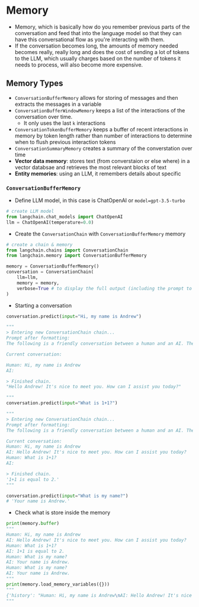 # Memory
- Memory, which is basically how  do you remember previous parts of the conversation and feed that into the language model so that they can have this conversational flow as you're interacting with them.
- If the conversation becomes long, the amounts of memory needed becomes really, really long and does the cost of sending a lot of tokens to the LLM, which usually charges based on the number of tokens it needs to process, will also become more expensive.
## Memory Types
- `ConversationBufferMemory` allows for storing of messages and then extracts the messages in a variable
- `ConversationBufferWindowMemory` keeps a list of the interactions of the conversation over time.
  - It only uses the last `k` interactions
- `ConversationTokenBufferMemory` keeps a buffer of recent interactions in memory by token length rather than number of interactions to determine when to flush previous interaction tokens
- `ConversationSummaryMemory` creates a summary of the converstation over time
- **Vector data memory**: stores text (from converstaion or else where) in a vector databsae and retrieves the most relevant blocks of text
- **Entity memories**: using an LLM, it remembers details about specific

### `ConversationBufferMemory`
- Define LLM model, in this case is ChatOpenAI or `model=gpt-3.5-turbo`
```Python
# create LLM model
from langchain.chat_models import ChatOpenAI
llm = ChatOpenAI(temperature=0.0)
```
- Create the `ConversationChain` with `ConversationBufferMemory` memory
```Python
# create a chain & memory
from langchain.chains import ConversationChain
from langchain.memory import ConversationBufferMemory

memory = ConversationBufferMemory()
conversation = ConversationChain(
    llm=llm, 
    memory = memory,
    verbose=True # to display the full output (including the prompt to LLM from LangCahin)
)
```
- Starting a conversation
```Python
conversation.predict(input="Hi, my name is Andrew")

"""
> Entering new ConversationChain chain...
Prompt after formatting:
The following is a friendly conversation between a human and an AI. The AI is talkative and provides lots of specific details from its context. If the AI does not know the answer to a question, it truthfully says it does not know.

Current conversation:

Human: Hi, my name is Andrew
AI:

> Finished chain.
"Hello Andrew! It's nice to meet you. How can I assist you today?"

"""
conversation.predict(input="What is 1+1?")

"""
> Entering new ConversationChain chain...
Prompt after formatting:
The following is a friendly conversation between a human and an AI. The AI is talkative and provides lots of specific details from its context. If the AI does not know the answer to a question, it truthfully says it does not know.

Current conversation:
Human: Hi, my name is Andrew
AI: Hello Andrew! It's nice to meet you. How can I assist you today?
Human: What is 1+1?
AI:

> Finished chain.
'1+1 is equal to 2.'
"""

conversation.predict(input="What is my name?")
# 'Your name is Andrew.'
```
- Check what is store inside the memory
```Python
print(memory.buffer)
"""
Human: Hi, my name is Andrew
AI: Hello Andrew! It's nice to meet you. How can I assist you today?
Human: What is 1+1?
AI: 1+1 is equal to 2.
Human: What is my name?
AI: Your name is Andrew.
Human: What is my name?
AI: Your name is Andrew.
"""
print(memory.load_memory_variables({}))
"""
{'history': "Human: Hi, my name is Andrew\nAI: Hello Andrew! It's nice to meet you. How can I assist you today?\nHuman: What is 1+1?\nAI: 1+1 is equal to 2.\nHuman: What is my name?\nAI: Your name is Andrew.\nHuman: What is my name?\nAI: Your name is Andrew."}
"""
```
